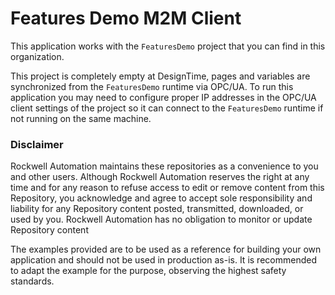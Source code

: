 # Features Demo M2M Client

This application works with the `FeaturesDemo` project that you can find in this organization.

This project is completely empty at DesignTime, pages and variables are synchronized from the `FeaturesDemo` runtime via OPC/UA. To run this application you may need to configure proper IP addresses in the OPC/UA client settings of the project so it can connect to the `FeaturesDemo` runtime if not running on the same machine.

### Disclaimer

Rockwell Automation maintains these repositories as a convenience to you and other users. Although Rockwell Automation reserves the right at any time and for any reason to refuse access to edit or remove content from this Repository, you acknowledge and agree to accept sole responsibility and liability for any Repository content posted, transmitted, downloaded, or used by you. Rockwell Automation has no obligation to monitor or update Repository content

The examples provided are to be used as a reference for building your own application and should not be used in production as-is. It is recommended to adapt the example for the purpose, observing the highest safety standards.
